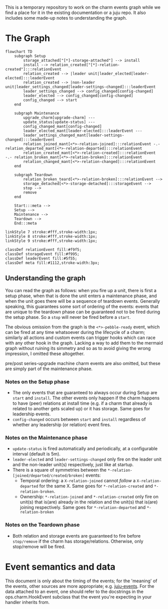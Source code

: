 This is a temporary repository to work on the charm events graph while we find a place for it in the existing documentation or a juju repo.
It also includes some made-up notes to understanding the graph.

# The Graph
```mermaid
flowchart TD
    subgraph Setup
        storage_attached["[*]-storage-attached"] --> install
        install --> relation_created["[*]-relation-created"]:::relationEvent
        relation_created --> |leader unit|leader_elected[leader-elected]:::leaderEvent
        relation_created --> |non-leader unit|leader_settings_changed[leader-settings-changed]:::leaderEvent
        leader_settings_changed --> config_changed[config-changed]
        leader_elected --> config_changed[config-changed]
        config_changed --> start
    end

    subgraph Maintenance
        upgrade_charm[upgrade-charm] --- 
        update_status[update-status] ---
        config_changed_mant[config-changed] 
        leader_elected_mant[leader-elected]:::leaderEvent --- 
        leader_settings_changed_mant[leader-settings-changed]:::leaderEvent
        relation_joined_mant[<*>-relation-joined]:::relationEvent -.- relation_departed_mant[<*>-relation-departed]:::relationEvent
        relation_created_mant[<*>-relation-created]:::relationEvent -.- relation_broken_mant[<*>-relation-broken]:::relationEvent
        relation_changed_mant[<*>-relation-changed]:::relationEvent
    end
    
    subgraph Teardown
        relation_broken_teard[<*>-relation-broken]:::relationEvent -->
        storage_detached[<*>-storage-detached]:::storageEvent -->
        stop -->
        remove
    end
    
    Start:::meta --> 
    Setup --> 
    Maintenance --> 
    Teardown --> 
    End:::meta

linkStyle 7 stroke:#fff,stroke-width:1px;
linkStyle 8 stroke:#fff,stroke-width:1px;
linkStyle 9 stroke:#fff,stroke-width:1px;

classDef relationEvent fill:#f9f5;
classDef storageEvent fill:#f995;
classDef leaderEvent fill:#5f55;
classDef meta fill:#1112,stroke-width:3px;
```

## Understanding the graph
You can read the graph as follows: when you fire up a unit, there is first a setup phase, when that is done the unit enters a maintenance phase, and when the unit goes there will be a sequence of teardown events. Generally speaking, this guarantees some sort of ordering of the events: events that are unique to the teardown phase can be guaranteed not to be fired during the setup phase. So a `stop` will never be fired before a `start`.

The obvious omission from the graph is the `<*>-pebble-ready` event, which can be fired at any time whatsoever during the lifecycle of a charm; similarly all actions and custom events can trigger hooks which can race with any other hook in the graph. Lacking a way to add them to the mermaid graph without ruining its simmetry and so as to avoid giving the wrong impression, I omitted these altogether. 

pre/post series-upgrade machine charm events are also omitted, but these are simply part of the maintenance phase.

### Notes on the Setup phase
* The only events that are guaranteed to always occur during Setup are `start` and `install`. The other events only happen if the charm happens to have (peer) relations at install time (e.g. if a charm that already is related to another gets scaled up) or it has storage. Same goes for leadership events.
* `config-changed` occurs between `start` and `install` regardless of whether any leadership (or relation) event fires.

### Notes on the Maintenance phase
* `update-status` is fired automatically and periodically, at a configurable interval (default is 5m).
* `leader-elected` and `leader-settings-changed` only fire on the leader unit and the non-leader unit(s) respectively, just like at startup.
* There is a square of symmetries between the `*-relation-[joined/departed/created/broken]` events:
  * Temporal ordering: a `X-relation-joined`     cannot *follow* a `X-relation-departed` for the same X. Same goes for `*-relation-created` and `*-relation-broken`.
  * Ownership: `*-relation-joined` and `*-relation-created` only fire on unit(s) that is(are) already in the relation and the unit(s) that is(are) joining respectively. Same goes for `*-relation-departed` and `*-relation-broken`

### Notes on the Teardown phase
* Both relation and storage events are guaranteed to fire before `stop/remove` if the charm has storage/relations. Otherwise, only stop/remove will be fired.

# Event semantics and data
This document is only about the timing of the events; for the 'meaning' of the events, other sources are more appropriate; e.g. [juju-events](https://juju.is/docs/sdk/events).
For the data attached to an event, one should refer to the docstrings in the ops.charm.HookEvent subclass that the event you're expecting in your handler inherits from.
